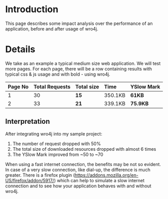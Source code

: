 # Introduction #
This page describes some impact analysis over the performance of an application, before and after usage of wro4j.

# Details #
We take as an example a typical medium size web application. We will test more pages. For each page, there will be a row containing results with typical css & js usage and with bold - using wro4j.

| Page No | Total Requests |  Total size| Time | YSlow Mark |
|:--------|:---------------|:-----------|:-----|:-----------|
| 1  | 30 | **15** |  350.1KB | **61KB** | 3.82 | **1.15** | F (47) | **C (70)** |
| 2 | 33 | **21** | 339.1KB | **75.9KB** | 3.1 | **1.7** | F (47) | **D (68)** |

## Interpretation ##
After integrating wro4j into my sample project:
  1. The number of request dropped with 50%
  1. The total size of downloaded resources dropped with almost 6 times
  1. The YSlow Mark improved from ~50 to ~70

When using a fast internet connection, the benefits may be not so evident. In case of a very slow connection, like dial-up, the difference is much greater. There is a firefox plugin (https://addons.mozilla.org/en-US/firefox/addon/5917/) which can help to simulate a slow internet connection and to see how your application behaves with and without wro4j.